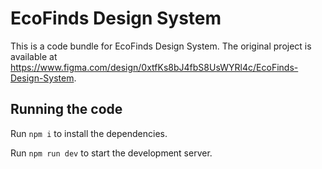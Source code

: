 
  # EcoFinds Design System

  This is a code bundle for EcoFinds Design System. The original project is available at https://www.figma.com/design/0xtfKs8bJ4fbS8UsWYRl4c/EcoFinds-Design-System.

  ## Running the code

  Run `npm i` to install the dependencies.

  Run `npm run dev` to start the development server.
  